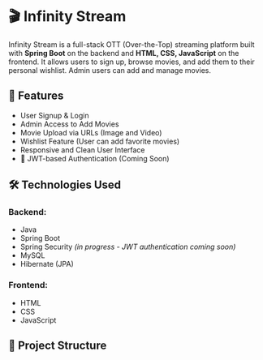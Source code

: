 # 🎬 Infinity Stream

Infinity Stream is a full-stack OTT (Over-the-Top) streaming platform built with **Spring Boot** on the backend and **HTML, CSS, JavaScript** on the frontend. It allows users to sign up, browse movies, and add them to their personal wishlist. Admin users can add and manage movies.

## 🚀 Features

- User Signup & Login
- Admin Access to Add Movies
- Movie Upload via URLs (Image and Video)
- Wishlist Feature (User can add favorite movies)
- Responsive and Clean User Interface
- 🔐 JWT-based Authentication (Coming Soon)

## 🛠️ Technologies Used

### Backend:
- Java
- Spring Boot
- Spring Security *(in progress - JWT authentication coming soon)*
- MySQL
- Hibernate (JPA)

### Frontend:
- HTML
- CSS
- JavaScript

## 📁 Project Structure

